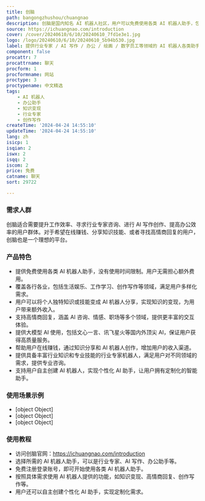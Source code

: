 ```yaml
---
title: 创脑
path: bangongzhushou/chuangnao
description: 创脑是国内知名 AI 机器人社区，用户可以免费使用各类 AI 机器人助手，包括行业专家、AI 写作、办公助手等，帮助提升工作效率和生活便利。
source: https://ichuangnao.com/introduction
cover: /cover/20240610/6/10/20240610_7fd1e3e1.jpg
logo: /logo/20240610/6/10/20240610_5b94b530.jpg
label: 提供行业专家 / AI 写作 / 办公 / 绘画 / 数字员工等领域的 AI 机器人各类助手，是提升工作效率、生活便利的 AI 全能工具库。
component: false
procattr: 7
procattrname: 聊天
procform: 1
procformname: 网站
proctype: 3
proctypename: 中文精选
tags:
    - AI 机器人
    - 办公助手
    - 知识变现
    - 行业专家
    - 创作写作
createTime: '2024-04-24 14:55:10'
updateTime: '2024-04-24 14:55:10'
lang: zh
isicp: 1
isqian: 2
iswx: 2
isqq: 2
iscom: 2
price: 免费
catname: 聊天
sort: 29722

---
```




### 需求人群
创脑适合需要提升工作效率、寻求行业专家咨询、进行 AI 写作创作、提高办公效率的用户群体。对于希望在线赚钱、分享知识技能、或者寻找高情商回复的用户，创脑也是一个理想的平台。

### 产品特色
* 提供免费使用各类 AI 机器人助手，没有使用时间限制。用户无需担心额外费用。
* 覆盖各行各业，包括生活娱乐、工作学习、创作写作等领域，满足用户多样化需求。
* 用户可以将个人独特知识或技能变成 AI 机器人分享，实现知识的变现，为用户带来额外收入。
* 支持高情商回复，涵盖 AI 咨询、情感、职场等多个领域，提供更丰富的交互体验。
* 提供大模型 AI 使用，包括文心一言、讯飞星火等国内外顶尖 AI，保证用户获得高质量服务。
* 帮助用户在线赚钱，通过知识分享和 AI 机器人创作，增加用户的收入渠道。
* 提供具备丰富行业知识和专业技能的行业专家机器人，满足用户对不同领域的需求，提供专业咨询。
* 支持用户自主创建 AI 机器人，实现个性化 AI 助手，让用户拥有定制化的智能助手。

### 使用场景示例
* [object Object]
* [object Object]
* [object Object]

### 使用教程
* 访问创脑官网：https://ichuangnao.com/introduction
* 选择所需的 AI 机器人助手，可以是行业专家、AI 写作、办公助手等。
* 免费注册登录账号，即可开始使用各类 AI 机器人助手。
* 按照具体需求使用 AI 机器人提供的功能，如知识变现、高情商回复、创作写作等。
* 用户还可以自主创建个性化 AI 助手，实现定制化需求。

  
